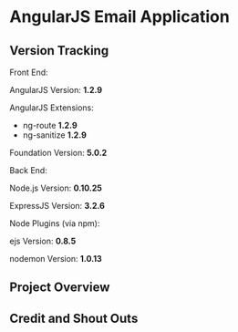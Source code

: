 <h1>AngularJS Email Application</h1>

<h2>Version Tracking</h2>
<p>Front End:</p>
<p>AngularJS Version: <b>1.2.9</b></p>
<p>AngularJS Extensions:</p>
<ul>
	<li>ng-route <b>1.2.9</b></li>
	<li>ng-sanitize <b>1.2.9</b></li>
</ul>
<p>Foundation Version: <b>5.0.2</b></p>

<p>Back End:</p>
<p>Node.js Version: <b>0.10.25</b></p>
<p>ExpressJS Version: <b>3.2.6</b></p>

<p>Node Plugins (via npm):</p>
<p>ejs Version: <b>0.8.5</b></p>
<p>nodemon Version: <b>1.0.13</b></p>

<h2>Project Overview</h2>

<h2>Credit and Shout Outs</h2>
